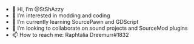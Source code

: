 - 👋 Hi, I’m @StShAzzy
- 👀 I’m interested in modding and coding
- 🌱 I’m currently learning SourcePawn and GDScript
- 💞️ I’m looking to collaborate on sound projects and SourceMod plugins
- 📫 How to reach me: Raphtalia Dreemurr#1832

<!---
StShAzzy/StShAzzy is a ✨ special ✨ repository because its `README.md` (this file) appears on your GitHub profile.
You can click the Preview link to take a look at your changes.
--->
